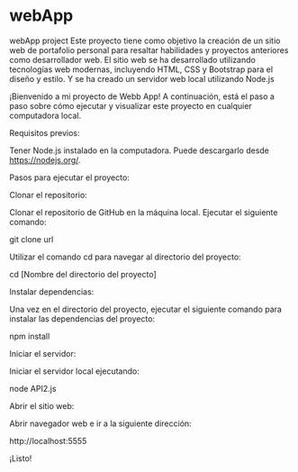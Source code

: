 # webApp
webApp project
Este proyecto tiene como objetivo la creación de un sitio web de portafolio personal para resaltar habilidades y proyectos anteriores como desarrollador web. El sitio web se ha desarrollado utilizando tecnologías web modernas, incluyendo HTML, CSS y Bootstrap para el diseño y estilo. Y se ha creado un servidor web local utilizando Node.js


¡Bienvenido a mi proyecto de Webb App! A continuación, está el paso a paso sobre cómo ejecutar y visualizar este proyecto en cualquier computadora local.

Requisitos previos:

Tener Node.js instalado en la computadora. Puede descargarlo desde https://nodejs.org/.

Pasos para ejecutar el proyecto:

Clonar el repositorio:

Clonar el repositorio de GitHub en la máquina local. Ejecutar el siguiente comando:

git clone url

Utilizar el comando cd para navegar al directorio del proyecto:

cd [Nombre del directorio del proyecto]

Instalar dependencias:

Una vez en el directorio del proyecto, ejecutar el siguiente comando para instalar las dependencias del proyecto:

npm install

Iniciar el servidor:

Iniciar el servidor local ejecutando:

node API2.js

Abrir el sitio web:

Abrir navegador web e ir a la siguiente dirección:

http://localhost:5555

¡Listo! 
